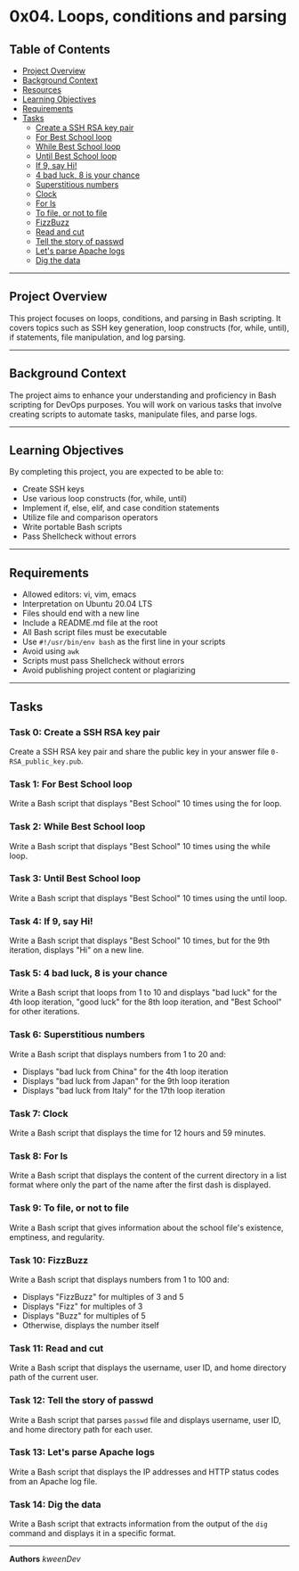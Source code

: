 # 0x04. Loops, conditions and parsing

## Table of Contents

- [Project Overview](#project-overview)
- [Background Context](#background-context)
- [Resources](#resources)
- [Learning Objectives](#learning-objectives)
- [Requirements](#requirements)
- [Tasks](#tasks)
  - [Create a SSH RSA key pair](#task-0-create-a-ssh-rsa-key-pair)
  - [For Best School loop](#task-1-for-best-school-loop)
  - [While Best School loop](#task-2-while-best-school-loop)
  - [Until Best School loop](#task-3-until-best-school-loop)
  - [If 9, say Hi!](#task-4-if-9-say-hi)
  - [4 bad luck, 8 is your chance](#task-5-4-bad-luck-8-is-your-chance)
  - [Superstitious numbers](#task-6-superstitious-numbers)
  - [Clock](#task-7-clock)
  - [For ls](#task-8-for-ls)
  - [To file, or not to file](#task-9-to-file-or-not-to-file)
  - [FizzBuzz](#task-10-fizzbuzz)
  - [Read and cut](#task-11-read-and-cut)
  - [Tell the story of passwd](#task-12-tell-the-story-of-passwd)
  - [Let's parse Apache logs](#task-13-lets-parse-apache-logs)
  - [Dig the data](#task-14-dig-the-data)

---

## Project Overview

This project focuses on loops, conditions, and parsing in Bash scripting. It covers topics such as SSH key generation, loop constructs (for, while, until), if statements, file manipulation, and log parsing.

---

## Background Context

The project aims to enhance your understanding and proficiency in Bash scripting for DevOps purposes. You will work on various tasks that involve creating scripts to automate tasks, manipulate files, and parse logs.

---

## Learning Objectives

By completing this project, you are expected to be able to:

- Create SSH keys
- Use various loop constructs (for, while, until)
- Implement if, else, elif, and case condition statements
- Utilize file and comparison operators
- Write portable Bash scripts
- Pass Shellcheck without errors

---

## Requirements

- Allowed editors: vi, vim, emacs
- Interpretation on Ubuntu 20.04 LTS
- Files should end with a new line
- Include a README.md file at the root
- All Bash script files must be executable
- Use `#!/usr/bin/env bash` as the first line in your scripts
- Avoid using `awk`
- Scripts must pass Shellcheck without errors
- Avoid publishing project content or plagiarizing

---

## Tasks

### Task 0: Create a SSH RSA key pair

Create a SSH RSA key pair and share the public key in your answer file `0-RSA_public_key.pub`.

### Task 1: For Best School loop

Write a Bash script that displays "Best School" 10 times using the for loop.

### Task 2: While Best School loop

Write a Bash script that displays "Best School" 10 times using the while loop.

### Task 3: Until Best School loop

Write a Bash script that displays "Best School" 10 times using the until loop.

### Task 4: If 9, say Hi!

Write a Bash script that displays "Best School" 10 times, but for the 9th iteration, displays "Hi" on a new line.

### Task 5: 4 bad luck, 8 is your chance

Write a Bash script that loops from 1 to 10 and displays "bad luck" for the 4th loop iteration, "good luck" for the 8th loop iteration, and "Best School" for other iterations.

### Task 6: Superstitious numbers

Write a Bash script that displays numbers from 1 to 20 and:

- Displays "bad luck from China" for the 4th loop iteration
- Displays "bad luck from Japan" for the 9th loop iteration
- Displays "bad luck from Italy" for the 17th loop iteration

### Task 7: Clock

Write a Bash script that displays the time for 12 hours and 59 minutes.

### Task 8: For ls

Write a Bash script that displays the content of the current directory in a list format where only the part of the name after the first dash is displayed.

### Task 9: To file, or not to file

Write a Bash script that gives information about the school file's existence, emptiness, and regularity.

### Task 10: FizzBuzz

Write a Bash script that displays numbers from 1 to 100 and:

- Displays "FizzBuzz" for multiples of 3 and 5
- Displays "Fizz" for multiples of 3
- Displays "Buzz" for multiples of 5
- Otherwise, displays the number itself

### Task 11: Read and cut

Write a Bash script that displays the username, user ID, and home directory path of the current user.

### Task 12: Tell the story of passwd

Write a Bash script that parses `passwd` file and displays username, user ID, and home directory path for each user.

### Task 13: Let's parse Apache logs

Write a Bash script that displays the IP addresses and HTTP status codes from an Apache log file.

### Task 14: Dig the data

Write a Bash script that extracts information from the output of the `dig` command and displays it in a specific format.

---

**Authors**
*kweenDev*
